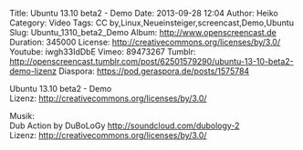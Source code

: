 Title: Ubuntu 13.10 beta2 - Demo
Date: 2013-09-28 12:04
Author: Heiko
Category: Video
Tags: CC by,Linux,Neueinsteiger,screencast,Demo,Ubuntu
Slug: Ubuntu_1310_beta2_Demo
Album: http://www.openscreencast.de
Duration: 345000
License: http://creativecommons.org/licenses/by/3.0/
Youtube: iwgh33IdDbE
Vimeo: 89473267
Tumblr: http://openscreencast.tumblr.com/post/62501579290/ubuntu-13-10-beta2-demo-lizenz
Diaspora: https://pod.geraspora.de/posts/1575784

Ubuntu 13.10 beta2 - Demo  
Lizenz: <http://creativecommons.org/licenses/by/3.0/>  
  
Musik:  
Dub Action by DuBoLoGy <http://soundcloud.com/dubology-2>  
Lizenz: <http://creativecommons.org/licenses/by/3.0/>

